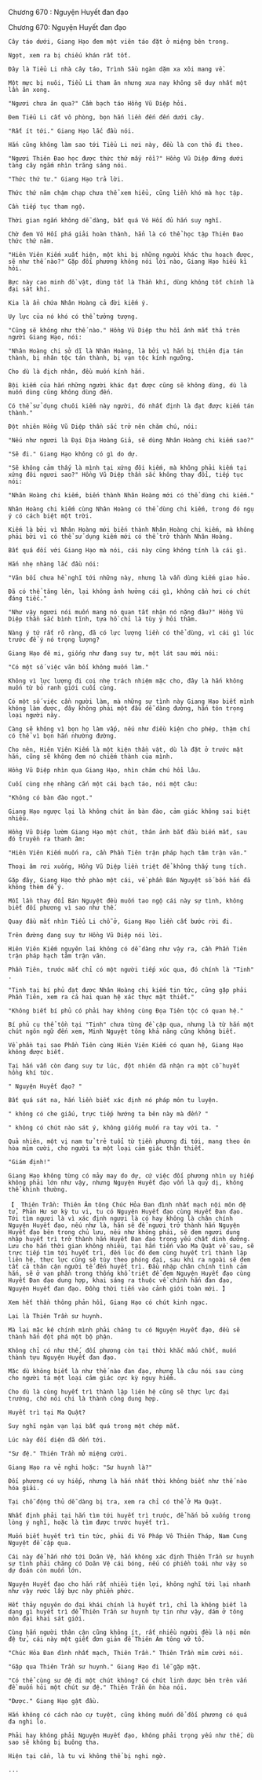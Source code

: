 




Chương 670 : Nguyện Huyết đan đạo


Chương 670: Nguyện Huyết đan đạo

	Cây táo dưới, Giang Hạo đem một viên táo đặt ở miệng bên trong.

	Ngọt, xem ra bị chiếu khán rất tốt.

	Đây là Tiểu Li nhà cây táo, Trình Sầu ngàn dặm xa xôi mang về.

	Một mực bị nuôi, Tiểu Li tham ăn nhưng xưa nay không sẽ duy nhất một lần ăn xong.

	"Ngươi chưa ăn qua?" Cầm bạch táo Hồng Vũ Diệp hỏi.

	Đem Tiểu Li cất vô phòng, bọn hắn liền đến đến dưới cây.

	"Rất ít tới." Giang Hạo lắc đầu nói.

	Hắn cũng không làm sao tới Tiểu Li nơi này, đều là con thỏ đi theo.

	"Ngươi Thiên Đao học được thức thứ mấy rồi?" Hồng Vũ Diệp đứng dưới tàng cây ngắm nhìn trăng sáng nói.

	"Thức thứ tư." Giang Hạo trả lời.

	Thức thứ năm chậm chạp chưa thể xem hiểu, cũng liền khó mà học tập.

	Cần tiếp tục tham ngộ.

	Thời gian ngắn không dễ dàng, bất quá Vô Hối đủ hắn suy nghĩ.

	Chờ đem Vô Hối phá giải hoàn thành, hẳn là có thể học tập Thiên Đao thức thứ năm.

	"Hiên Viên Kiếm xuất hiện, một khi bị những người khác thu hoạch được, sẽ như thế nào?" Gặp đối phương không nói lời nào, Giang Hạo hiếu kì hỏi.

	Bực này cao minh đồ vật, dùng tốt là Thần khí, dùng không tốt chính là đại sát khí.

	Kia là ẩn chứa Nhân Hoàng cả đời kiếm ý.

	Uy lực của nó khó có thể tưởng tượng.

	"Cũng sẽ không như thế nào." Hồng Vũ Diệp thu hồi ánh mắt thả trên người Giang Hạo, nói:

	"Nhân Hoàng chi sở dĩ là Nhân Hoàng, là bởi vì hắn bị thiên địa tán thành, bị nhân tộc tán thành, bị vạn tộc kính ngưỡng.

	Cho dù là địch nhân, đều muốn kính hắn.

	Bội kiếm của hắn những người khác đạt được cũng sẽ không dùng, dù là muốn dùng cũng không dùng đến.

	Có thể sử dụng chuôi kiếm này người, đó nhất định là đạt được kiếm tán thành."

	Đột nhiên Hồng Vũ Diệp thần sắc trở nên chăm chú, nói:

	"Nếu như ngươi là Đại Địa Hoàng Giả, sẽ dùng Nhân Hoàng chi kiếm sao?"

	"Sẽ đi." Giang Hạo không có gì do dự.

	"Sẽ không cảm thấy là mình tại xứng đôi kiếm, mà không phải kiếm tại xứng đôi ngươi sao?" Hồng Vũ Diệp thần sắc không thay đổi, tiếp tục nói:

	"Nhân Hoàng chi kiếm, biến thành Nhân Hoàng mới có thể dùng chi kiếm."

	Nhân Hoàng chi kiếm cùng Nhân Hoàng có thể dùng chi kiếm, trong đó ngụ ý có cách biệt một trời.

	Kiếm là bởi vì Nhân Hoàng mới biến thành Nhân Hoàng chi kiếm, mà không phải bởi vì có thể sử dụng kiếm mới có thể trở thành Nhân Hoàng.

	Bất quá đối với Giang Hạo mà nói, cái này cũng không tính là cái gì.

	Hắn nhẹ nhàng lắc đầu nói:

	"Vãn bối chưa hề nghĩ tới những này, nhưng là vẫn dùng kiếm giao hảo.

	Đã có thể tăng lên, lại không ảnh hưởng cái gì, không cần hơi có chút đáng tiếc."

	"Như vậy ngươi nói muốn mang nó quan tất nhận nó nặng đâu?" Hồng Vũ Diệp thần sắc bình tĩnh, tựa hồ chỉ là tùy ý hỏi thăm.

	Nàng ý tứ rất rõ ràng, đã có lực lượng liền có thể dùng, vì cái gì lúc trước để ý nó trọng lượng?

	Giang Hạo đê mi, giống như đang suy tư, một lát sau mới nói:

	"Có một số việc vãn bối không muốn làm."

	Không vì lực lượng đi coi nhẹ trách nhiệm mặc cho, đây là hắn không muốn từ bỏ ranh giới cuối cùng.

	Có một số việc cần người làm, mà những sự tình này Giang Hạo biết mình không làm được, đây không phải một đầu dễ dàng đường, hắn tôn trọng loại người này.

	Càng sẽ không vì bọn họ làm vấp, nếu như điều kiện cho phép, thậm chí có thể vì bọn hắn nhường đường.

	Cho nên, Hiên Viên Kiếm là một kiện thần vật, dù là đặt ở trước mặt hắn, cũng sẽ không đem nó chiếm thành của mình.

	Hồng Vũ Diệp nhìn qua Giang Hạo, nhìn chăm chú hồi lâu.

	Cuối cùng nhẹ nhàng cắn một cái bạch táo, nói một câu:

	"Không có bàn đào ngọt."

	Giang Hạo ngược lại là không chút ăn bàn đào, cảm giác không sai biệt nhiều.

	Hồng Vũ Diệp lườm Giang Hạo một chút, thân ảnh bắt đầu biến mất, sau đó truyền ra thanh âm:

	"Hiên Viên Kiếm muốn ra, cần Phần Tiên trận pháp hạch tâm trận văn."

	Thoại âm rơi xuống, Hồng Vũ Diệp liền triệt để không thấy tung tích.

	Gặp đây, Giang Hạo thở phào một cái, về phần Bán Nguyệt số bốn hắn đã không thèm để ý.

	Mỗi lần thay đổi Bán Nguyệt đều muốn tao ngộ cái này sự tình, không biết đối phương vì sao như thế.

	Quay đầu mắt nhìn Tiểu Li chỗ ở, Giang Hạo liền cất bước rời đi.

	Trên đường đang suy tư Hồng Vũ Diệp nói lời.

	Hiên Viên Kiếm nguyên lai không có dễ dàng như vậy ra, cần Phần Tiên trận pháp hạch tâm trận văn.

	Phần Tiên, trước mắt chỉ có một người tiếp xúc qua, đó chính là "Tinh" .

	"Tinh tại bí phủ đạt được Nhân Hoàng chi kiếm tin tức, cũng gặp phải Phần Tiên, xem ra cả hai quan hệ xác thực mật thiết."

	"Không biết bí phủ có phải hay không cùng Đọa Tiên tộc có quan hệ."

	Bí phủ cụ thể tồn tại "Tinh" chưa từng đề cập qua, nhưng là từ hắn một chút ngôn ngữ đến xem, Minh Nguyệt tông khả năng cũng không biết.

	Về phần tại sao Phần Tiên cùng Hiên Viên Kiếm có quan hệ, Giang Hạo không được biết.

	Tại hắn vẫn còn đang suy tư lúc, đột nhiên đã nhận ra một cỗ huyết hồng khí tức.

	" Nguyện Huyết đạo? "

	Bất quá sát na, hắn liền biết xác định nó pháp môn tu luyện.

	" không có che giấu, trực tiếp hướng ta bên này mà đến? "

	" không có chút nào sát ý, không giống muốn ra tay với ta. "

	Quả nhiên, một vị nam tử trẻ tuổi từ tiền phương đi tới, mang theo ôn hòa mỉm cười, cho người ta một loại cảm giác thân thiết.

	"Giám định!"

	Giang Hạo không từng có mảy may do dự, cứ việc đối phương nhìn uy hiếp không phải lớn như vậy, nhưng Nguyện Huyết đạo vốn là quỷ dị, không thể khinh thường.

	【  Thiên Trần: Thiên Âm tông Chúc Hỏa Đan đình nhất mạch nội môn đệ tử, Phản Hư sơ kỳ tu vi, tu có Nguyện Huyết đạo cùng Huyết Đan đạo. Tới tìm ngươi là vì xác định ngươi là có hay không là chân chính Nguyện Huyết đạo, nếu như là, hắn sẽ để ngươi trở thành hắn Nguyện Huyết đạo bên trong chủ lưu, nếu như không phải, sẽ đem ngươi dung nhập huyết trì trở thành hắn Huyết Đan đạo trọng yếu chất dinh dưỡng. Lưu cho hắn thời gian không nhiều, tại hắn tiến vào Ma Quật về sau, sẽ trực tiếp tìm tới huyết trì, đến lúc đó đem cùng huyết trì thành lập liên hệ, thực lực cũng sẽ tùy theo phóng đại, sau khi ra ngoài sẽ đem tất cả thân cận người tế đến huyết trì. Đầu nhập chân chính tình cảm hắn, sẽ ở vạn phần trong thống khổ triệt để đem Nguyện Huyết đạo cùng Huyết Đan đạo dung hợp, khai sáng ra thuộc về chính hắn đan đạo, Nguyện Huyết đan đạo. Đồng thời tiến vào cảnh giới toàn mới. 】

	Xem hết thần thông phản hồi, Giang Hạo có chút kinh ngạc.

	Lại là Thiên Trần sư huynh.

	Mà lại mặc kệ chính mình phải chăng tu có Nguyện Huyết đạo, đều sẽ thành hắn đột phá một bộ phận.

	Không chỉ có như thế, đối phương còn tại thời khắc mấu chốt, muốn thành tựu Nguyện Huyết đan đạo.

	Mặc dù không biết là như thế nào đan đạo, nhưng là câu nói sau cùng cho người ta một loại cảm giác cực kỳ nguy hiểm.

	Cho dù là cùng huyết trì thành lập liên hệ cũng sẽ thực lực đại trướng, chớ nói chi là thành công dung hợp.

	Huyết trì tại Ma Quật?

	Suy nghĩ ngàn vạn lại bất quá trong một chớp mắt.

	Lúc này đối diện đã đến tới.

	"Sư đệ." Thiên Trần mở miệng cười.

	Giang Hạo ra vẻ nghi hoặc: "Sư huynh là?"

	Đối phương có uy hiếp, nhưng là hắn nhất thời không biết như thế nào hóa giải.

	Tại chỗ động thủ dễ dàng bị tra, xem ra chỉ có thể ở Ma Quật.

	Nhất định phải tại hắn tìm tới huyết trì trước, để hắn bỏ xuống trong lòng ý nghĩ, hoặc là tìm được trước huyết trì.

	Muốn biết huyết trì tin tức, phải đi Vô Pháp Vô Thiên Tháp, Nam Cung Nguyệt đề cập qua.

	Cái này để hắn nhớ tới Doãn Vệ, hắn không xác định Thiên Trần sư huynh sự tình phải chăng có Doãn Vệ cái bóng, nếu có phiền toái như vậy so dự đoán còn muốn lớn.

	Nguyện Huyết đạo cho hắn rất nhiều tiện lợi, không nghĩ tới lại nhanh như vậy rước lấy bực này phiền phức.

	Hết thảy nguyên do đại khái chính là huyết trì, chỉ là không biết là dạng gì huyết trì để Thiên Trần sư huynh tự tin như vậy, dám ở tông môn đại khai sát giới.

	Cùng hắn người thân cận cũng không ít, rất nhiều người đều là nội môn đệ tử, cái này một giết đơn giản để Thiên Âm tông vỡ tổ.

	"Chúc Hỏa Đan đình nhất mạch, Thiên Trần." Thiên Trần mỉm cười nói.

	"Gặp qua Thiên Trần sư huynh." Giang Hạo đi lễ gặp mặt.

	"Có thể cùng sư đệ đi một chút không? Có chút linh dược bên trên vấn đề muốn hỏi một chút sư đệ." Thiên Trần ôn hòa nói.

	"Được." Giang Hạo gật đầu.

	Hắn không có cách nào cự tuyệt, cũng không muốn để đối phương có quá đa nghi lo.

	Phải hay không phải Nguyện Huyết đạo, không phải trọng yếu như thế, dù sao sẽ không bị buông tha.

	Hiện tại cần, là tu vi không thể bị nghi ngờ.

	...




